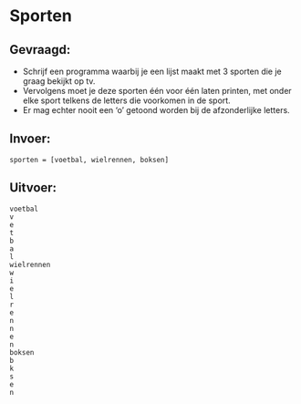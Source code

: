 # Sporten

## Gevraagd:

* Schrijf een programma waarbij je een lijst maakt met 3 sporten die je graag bekijkt op tv. 
* Vervolgens moet je deze sporten één voor één laten printen, met onder elke sport telkens de letters die voorkomen in de sport. 
* Er mag echter nooit een ‘o’ getoond worden bij de afzonderlijke letters.

## Invoer:
```
sporten = [voetbal, wielrennen, boksen]
```

## Uitvoer:

```
voetbal
v
e
t
b
a
l
wielrennen
w
i
e
l
r
e
n
n
e
n
boksen
b
k
s
e
n
```

